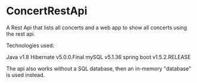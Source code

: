# ConcertRestApi

A Rest Api that lists all concerts and a web app to show all concerts using the rest api.

Technologies used:

Java v1.8
Hibernate v5.0.0.Final
mySQL v5.1.36
spring boot v1.5.2.RELEASE


The api also works without a SQL database, then an in-memory "database" is used instead.
